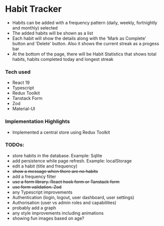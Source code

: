 # Habit Tracker

- Habits can be added with a frequency pattern (daily, weekly, fortnightly and monthly) selected
- The added habits will be shown as a list
- Each habit will show the details along with the 'Mark as Complete' button and 'Delete' button. Also it shows the current streak as a progess bar
- At the bottom of the page, there will be Habit Statistics that shows total habits, habits completed today and longest streak

### Tech used

- React 19
- Typescript
- Redux Toolkit
- Tanstack Form
- Zod
- Material-UI

### Implementation Highlights

- Implemented a central store using Redux Toolkit

### TODOs:

- store habits in the database. Example: Sqlite
- add persistence while page refresh. Example: localStorage
- edit a habit (title and frequency)
- ~~show a message when there are no habits~~
- add a frequency filter
- ~~use a form library. React hook form or Tanstack form~~
- ~~use form validation. Zod~~
- any Typescript improvements
- Authentication (login, logout, user dashboard, user settings)
- Authorisation (user vs admin roles and capabilities)
- probably add a graph
- any style improvements including animations
- showing fun images based on age?
